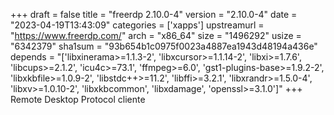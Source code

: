 +++
draft = false
title = "freerdp 2.10.0-4"
version = "2.10.0-4"
date = "2023-04-19T13:43:09"
categories = ['xapps']
upstreamurl = "https://www.freerdp.com/"
arch = "x86_64"
size = "1496292"
usize = "6342379"
sha1sum = "93b654b1c0975f0023a4887ea1943d48194a436e"
depends = "['libxinerama>=1.1.3-2', 'libxcursor>=1.1.14-2', 'libxi>=1.7.6', 'libcups>=2.1.2', 'icu4c>=73.1', 'ffmpeg>=6.0', 'gst1-plugins-base>=1.9.2-2', 'libxkbfile>=1.0.9-2', 'libstdc++>=11.2', 'libffi>=3.2.1', 'libxrandr>=1.5.0-4', 'libxv>=1.0.10-2', 'libxkbcommon', 'libxdamage', 'openssl>=3.1.0']"
+++
Remote Desktop Protocol cliente